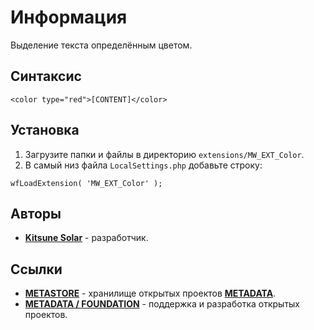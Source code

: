 # Информация

Выделение текста определённым цветом.

## Синтаксис

```
<color type="red">[CONTENT]</color>
```

## Установка

1. Загрузите папки и файлы в директорию `extensions/MW_EXT_Color`.
2. В самый низ файла `LocalSettings.php` добавьте строку:

```
wfLoadExtension( 'MW_EXT_Color' );
```

## Авторы

- [**Kitsune Solar**](https://kitsune.solar/) - разработчик.

## Ссылки

- [**METASTORE**](https://metastore.pro/) - хранилище открытых проектов [**METADATA**](https://metadata.foundation/).
- [**METADATA / FOUNDATION**](https://metadata.foundation/) - поддержка и разработка открытых проектов.
